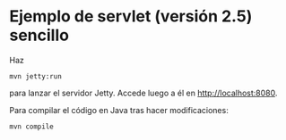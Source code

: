 
# Ejemplo de servlet (versión 2.5) sencillo

Haz

~~~
mvn jetty:run
~~~

para lanzar el servidor Jetty. Accede luego a él en [http://localhost:8080](http://localhost:8080).

Para compilar el código en Java tras hacer modificaciones:

~~~
mvn compile
~~~

